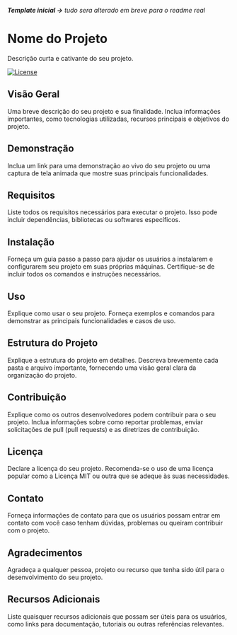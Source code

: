 _**Template inicial ->** tudo sera alterado em breve para o readme real_

# Nome do Projeto

Descrição curta e cativante do seu projeto.

[![License](https://img.shields.io/badge/license-MIT-blue.svg)](LICENSE)

## Visão Geral

Uma breve descrição do seu projeto e sua finalidade. Inclua informações importantes, como tecnologias utilizadas, recursos principais e objetivos do projeto.

## Demonstração

Inclua um link para uma demonstração ao vivo do seu projeto ou uma captura de tela animada que mostre suas principais funcionalidades.

## Requisitos

Liste todos os requisitos necessários para executar o projeto. Isso pode incluir dependências, bibliotecas ou softwares específicos.

## Instalação

Forneça um guia passo a passo para ajudar os usuários a instalarem e configurarem seu projeto em suas próprias máquinas. Certifique-se de incluir todos os comandos e instruções necessários.

## Uso

Explique como usar o seu projeto. Forneça exemplos e comandos para demonstrar as principais funcionalidades e casos de uso.

## Estrutura do Projeto

Explique a estrutura do projeto em detalhes. Descreva brevemente cada pasta e arquivo importante, fornecendo uma visão geral clara da organização do projeto.

## Contribuição

Explique como os outros desenvolvedores podem contribuir para o seu projeto. Inclua informações sobre como reportar problemas, enviar solicitações de pull (pull requests) e as diretrizes de contribuição.

## Licença

Declare a licença do seu projeto. Recomenda-se o uso de uma licença popular como a Licença MIT ou outra que se adeque às suas necessidades.

## Contato

Forneça informações de contato para que os usuários possam entrar em contato com você caso tenham dúvidas, problemas ou queiram contribuir com o projeto.

## Agradecimentos

Agradeça a qualquer pessoa, projeto ou recurso que tenha sido útil para o desenvolvimento do seu projeto.

## Recursos Adicionais

Liste quaisquer recursos adicionais que possam ser úteis para os usuários, como links para documentação, tutoriais ou outras referências relevantes.